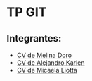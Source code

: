 # TP GIT
## Integrantes:
- [CV de Melina Doro](https://github.com/alekarlen/TP1-GIT/blob/mdoro/CV%20Melina%20Doro.md)
- [CV de Alejandro Karlen](https://github.com/alekarlen/TP1-GIT/blob/akarlen/CV%20Alejandro%20Karlen.md)
- [CV de Micaela Liotta](https://github.com/alekarlen/TP1-GIT/blob/mliotta/CV%20Micaela%20Liotta.md)